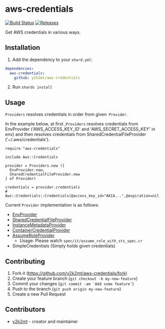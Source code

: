 # aws-credentials

[![Build Status](https://travis-ci.org/y2k2mt/aws-credentials.svg?branch=master)](https://travis-ci.org/y2k2mt/aws-credentials)
[![Releases](https://img.shields.io/github/release/y2k2mt/aws-credentials.svg?maxAge=360)](https://github.com/y2k2mt/aws-credentials/releases)
 
Get AWS credentials in various ways.

## Installation

1. Add the dependency to your `shard.yml`:

```yaml
dependencies:
  aws-credentials:
    github: y2k2mt/aws-credentials
```

2. Run `shards install`

## Usage

`Providers` resolves credentials in order from given` Provider`.

In the example below, at first ,`Providers` resolves credentials from EnvProvider ('AWS_ACCESS_KEY_ID' and 'AWS_SECRET_ACCESS_KEY' in env) and then resolves credentials from SharedCredentialFileProvider ('~/.aws/credentials').

```crystal
require "aws-credentials"

include Aws::Credentials

provider = Providers.new ([
  EnvProvider.new,
  SharedCredentialFileProvider.new
] of Provider)

credentials = provider.credentials
# Aws::Credentials::Credentials(@access_key_id="AKIA...",@expiration=nil,@secret_access_key="mVlf...",@session_token=nil)
```

Current `Provider` implementation is as follows:
- [EnvProvider](https://docs.aws.amazon.com/cli/latest/userguide/cli-configure-envvars.html)
- [SharedCredentialFileProvider](https://docs.aws.amazon.com/cli/latest/userguide/cli-configure-files.html)
- [InstanceMetadataProvider](https://docs.aws.amazon.com/AWSEC2/latest/UserGuide/ec2-instance-metadata.html)
- [ContainerCredentialProvider](https://docs.aws.amazon.com/AmazonECS/latest/developerguide/task-iam-roles.html)
- [AssumeRoleProvider](https://docs.aws.amazon.com/STS/latest/APIReference/API_AssumeRole.html)
  - Usage: Please watch `spec/it/assume_role_with_sts_spec.cr`
- SimpleCredentials (Simply holds given credentials)

## Contributing

1. Fork it (<https://github.com/y2k2mt/aws-credentials/fork>)
2. Create your feature branch (`git checkout -b my-new-feature`)
3. Commit your changes (`git commit -am 'Add some feature'`)
4. Push to the branch (`git push origin my-new-feature`)
5. Create a new Pull Request

## Contributors

- [y2k2mt](https://github.com/y2k2mt) - creator and maintainer
